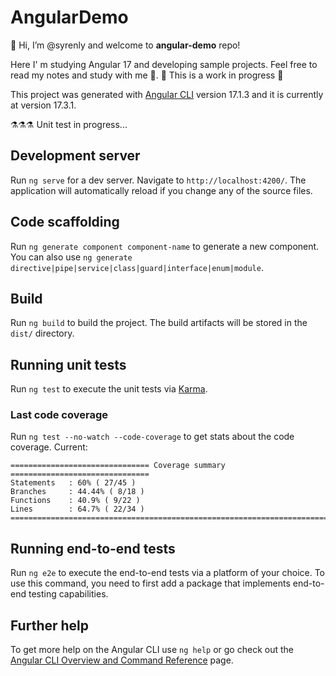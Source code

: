 # AngularDemo

👋 Hi, I’m @syrenly and welcome to **angular-demo** repo!

Here I' m studying Angular 17 and developing sample projects. Feel free to read my notes and study with me 🤗. 🚧 This is a work in progress 🚧

This project was generated with [Angular CLI](https://github.com/angular/angular-cli) version 17.1.3 and it is currently at version 17.3.1.

⚗️⚗️⚗️ Unit test in progress...

## Development server

Run `ng serve` for a dev server. Navigate to `http://localhost:4200/`. The application will automatically reload if you change any of the source files.

## Code scaffolding

Run `ng generate component component-name` to generate a new component. You can also use `ng generate directive|pipe|service|class|guard|interface|enum|module`.

## Build

Run `ng build` to build the project. The build artifacts will be stored in the `dist/` directory.

## Running unit tests

Run `ng test` to execute the unit tests via [Karma](https://karma-runner.github.io).

### Last code coverage

Run `ng test --no-watch --code-coverage` to get stats about the code coverage. Current:

```
=============================== Coverage summary ===============================
Statements   : 60% ( 27/45 )
Branches     : 44.44% ( 8/18 )
Functions    : 40.9% ( 9/22 )
Lines        : 64.7% ( 22/34 )
================================================================================
```

## Running end-to-end tests

Run `ng e2e` to execute the end-to-end tests via a platform of your choice. To use this command, you need to first add a package that implements end-to-end testing capabilities.

## Further help

To get more help on the Angular CLI use `ng help` or go check out the [Angular CLI Overview and Command Reference](https://angular.io/cli) page.
